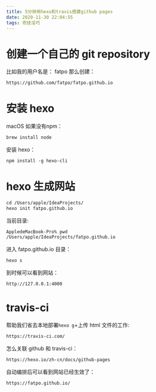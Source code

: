 ```yaml
---
title: 5分钟用hexo和travis搭建github pages
date: 2020-11-30 22:04:55
tags: 奇技淫巧
---
```


# 创建一个自己的 git repository 
比如我的用户名是： fatpo
那么创建：
```dtd
https://github.com/fatpo/fatpo.github.io
```

# 安装 hexo
macOS 如果没有npm：
```dtd
brew install node
```
安装 hexo：
```dtd
npm install -g hexo-cli
```

# hexo 生成网站
```dtd
cd /Users/apple/IdeaProjects/
hexo init fatpo.github.io
```
当前目录:
```dtd
AppledeMacBook-Pro% pwd
/Users/apple/IdeaProjects/fatpo.github.io
```
进入 fatpo.github.io 目录：
```dtd
hexo s
```
到时候可以看到网站：
```dtd
http://127.0.0.1:4000
```

# travis-ci
帮助我们省去本地部署`hexo g`+上传 html 文件的工作: 
```dtd
https://travis-ci.com/
```
怎么关联 github 和 travis-ci：
```dtd
https://hexo.io/zh-cn/docs/github-pages
```
自动编排后可以看到网站已经生效了：
```dtd
https://fatpo.github.io/
```